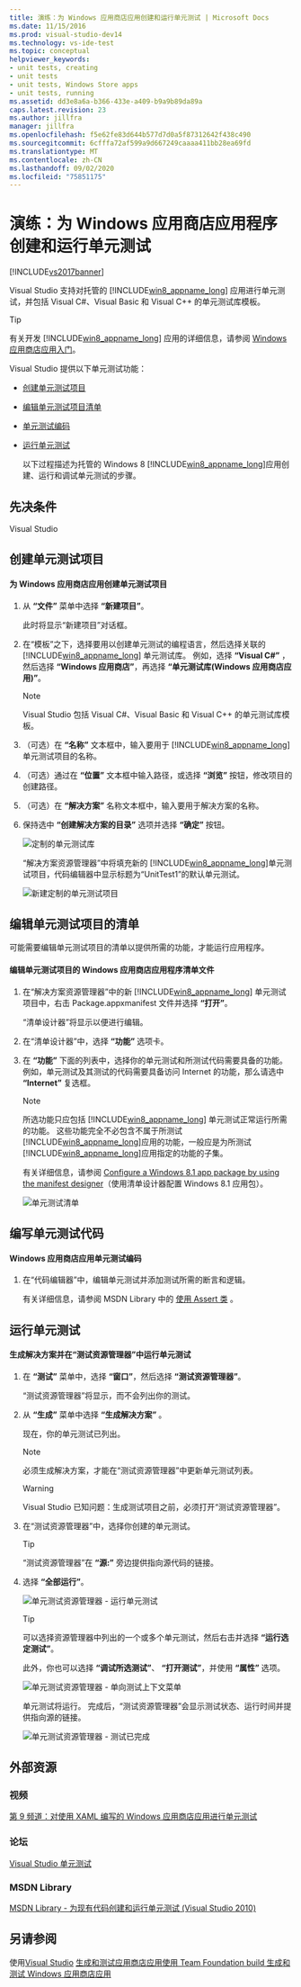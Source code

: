 ```yaml
---
title: 演练：为 Windows 应用商店应用创建和运行单元测试 | Microsoft Docs
ms.date: 11/15/2016
ms.prod: visual-studio-dev14
ms.technology: vs-ide-test
ms.topic: conceptual
helpviewer_keywords:
- unit tests, creating
- unit tests
- unit tests, Windows Store apps
- unit tests, running
ms.assetid: dd3e8a6a-b366-433e-a409-b9a9b89da89a
caps.latest.revision: 23
ms.author: jillfra
manager: jillfra
ms.openlocfilehash: f5e62fe83d644b577d7d0a5f87312642f438c490
ms.sourcegitcommit: 6cfffa72af599a9d667249caaaa411bb28ea69fd
ms.translationtype: MT
ms.contentlocale: zh-CN
ms.lasthandoff: 09/02/2020
ms.locfileid: "75851175"
---
```

# <a name="walkthrough-creating-and-running-unit-tests-for-windows-store-apps"></a>演练：为 Windows 应用商店应用程序创建和运行单元测试
[!INCLUDE[vs2017banner](../includes/vs2017banner.md)]

Visual Studio 支持对托管的 [!INCLUDE[win8_appname_long](../includes/win8-appname-long-md.md)] 应用进行单元测试，并包括 Visual C#、Visual Basic 和 Visual C++ 的单元测试库模板。

> [!TIP]
> 有关开发 [!INCLUDE[win8_appname_long](../includes/win8-appname-long-md.md)] 应用的详细信息，请参阅 [Windows 应用商店应用入门](https://msdn.microsoft.com/windows/apps/br211386.aspx)。

 Visual Studio 提供以下单元测试功能：

- [创建单元测试项目](#CreateAndRunUnitTestWin8Tailored_Create)

- [编辑单元测试项目清单](#CreateAndRunUnitTestWin8Tailored_Manifest)

- [单元测试编码](#CreateAndRunUnitTestWin8Tailored_Code)

- [运行单元测试](#CreateAndRunUnitTestWin8Tailored_Run)

  以下过程描述为托管的 Windows 8 [!INCLUDE[win8_appname_long](../includes/win8-appname-long-md.md)]应用创建、运行和调试单元测试的步骤。

## <a name="prerequisites"></a>先决条件
 Visual Studio

## <a name="create-unit-test-projects"></a><a name="CreateAndRunUnitTestWin8Tailored_Create"></a> 创建单元测试项目

#### <a name="to-create-a-unit-test-project-for-a-windows-store-app"></a>为 Windows 应用商店应用创建单元测试项目

1. 从 **“文件”** 菜单中选择 **“新建项目”**。

     此时将显示“新建项目”对话框。

2. 在“模板”之下，选择要用以创建单元测试的编程语言，然后选择关联的 [!INCLUDE[win8_appname_long](../includes/win8-appname-long-md.md)] 单元测试库。 例如，选择 **“Visual C#”** ，然后选择 **“Windows 应用商店”**，再选择 **“单元测试库(Windows 应用商店应用)”**。

    > [!NOTE]
    > Visual Studio 包括 Visual C#、Visual Basic 和 Visual C++ 的单元测试库模板。

3. （可选）在 **“名称”** 文本框中，输入要用于 [!INCLUDE[win8_appname_long](../includes/win8-appname-long-md.md)]单元测试项目的名称。

4. （可选）通过在 **“位置”** 文本框中输入路径，或选择 **“浏览”** 按钮，修改项目的创建路径。

5. （可选）在 **“解决方案”** 名称文本框中，输入要用于解决方案的名称。

6. 保持选中 **“创建解决方案的目录”** 选项并选择 **“确定”** 按钮。

     ![定制的单元测试库](../test/media/unit-test-win8-1.png "Unit_Test_Win8_1")

     “解决方案资源管理器”中将填充新的 [!INCLUDE[win8_appname_long](../includes/win8-appname-long-md.md)]单元测试项目，代码编辑器中显示标题为“UnitTest1”的默认单元测试。

     ![新建定制的单元测试项目](../test/media/unit-test-win8-unittestexplorer-newprojectcreated.png "Unit_Test_Win8_UnitTestExplorer_NewProjectCreated")

## <a name="edit-the-manifest-for-the-unit-test-project"></a><a name="CreateAndRunUnitTestWin8Tailored_Manifest"></a> 编辑单元测试项目的清单
 可能需要编辑单元测试项目的清单以提供所需的功能，才能运行应用程序。

#### <a name="to-edit-the-unit-test-projects-windows-store-application-manifest-file"></a>编辑单元测试项目的 Windows 应用商店应用程序清单文件

1. 在“解决方案资源管理器”中的新 [!INCLUDE[win8_appname_long](../includes/win8-appname-long-md.md)] 单元测试项目中，右击 Package.appxmanifest 文件并选择 **“打开”**。

     “清单设计器”将显示以便进行编辑。

2. 在“清单设计器”中，选择 **“功能”** 选项卡。

3. 在 **“功能”** 下面的列表中，选择你的单元测试和所测试代码需要具备的功能。 例如，单元测试及其测试的代码需要具备访问 Internet 的功能，那么请选中 **“Internet”** 复选框。

    > [!NOTE]
    > 所选功能只应包括 [!INCLUDE[win8_appname_long](../includes/win8-appname-long-md.md)] 单元测试正常运行所需的功能。 这些功能完全不必包含不属于所测试 [!INCLUDE[win8_appname_long](../includes/win8-appname-long-md.md)]应用的功能，一般应是为所测试 [!INCLUDE[win8_appname_long](../includes/win8-appname-long-md.md)]应用指定的功能的子集。

     有关详细信息，请参阅 [Configure a Windows 8.1 app package by using the manifest designer](https://msdn.microsoft.com/library/24c58b7f-9c6d-41c3-b385-c1e8497d5b2d)（使用清单设计器配置 Windows 8.1 应用包）。

     ![单元测试清单](../test/media/unit-test-win8.png "Unit_Test_Win8_")

## <a name="code-the-unit-test"></a><a name="CreateAndRunUnitTestWin8Tailored_Code"></a> 编写单元测试代码

#### <a name="to-code-the-unit-test-for-a-windows-store-app"></a>Windows 应用商店应用单元测试编码

1. 在“代码编辑器”中，编辑单元测试并添加测试所需的断言和逻辑。

     有关详细信息，请参阅 MSDN Library 中的 [使用 Assert 类](https://msdn.microsoft.com/library/ms182530.aspx) 。

## <a name="run-unit-tests"></a><a name="CreateAndRunUnitTestWin8Tailored_Run"></a> 运行单元测试

#### <a name="to-build-the-solution-and-run-the-unit-test-using-test-explorer"></a>生成解决方案并在“测试资源管理器”中运行单元测试

1. 在 **“测试”** 菜单中，选择 **“窗口”**，然后选择 **“测试资源管理器”**。

     “测试资源管理器”将显示，而不会列出你的测试。

2. 从 **“生成”** 菜单中选择 **“生成解决方案”** 。

     现在，你的单元测试已列出。

    > [!NOTE]
    > 必须生成解决方案，才能在“测试资源管理器”中更新单元测试列表。

    > [!WARNING]
    > Visual Studio 已知问题：生成测试项目之前，必须打开“测试资源管理器”。

3. 在“测试资源管理器”中，选择你创建的单元测试。

    > [!TIP]
    > “测试资源管理器”在 **“源:”** 旁边提供指向源代码的链接。

4. 选择 **“全部运行”**。

     ![单元测试资源管理器 &#45; 运行单元测试](../test/media/unit-test-win8-unittestexplorer-contextmenurun.png "Unit_Test_Win8_UnitTestExplorer_ContextMenuRun")

    > [!TIP]
    > 可以选择资源管理器中列出的一个或多个单元测试，然后右击并选择 **“运行选定测试”**。
    >
    >  此外，你也可以选择 **“调试所选测试”**、 **“打开测试”**，并使用 **“属性”** 选项。
    >
    >  ![单元测试资源管理器 &#45; 单向测试上下文菜单](../test/media/unit-test-win8-unittestexplorer-contextmenu.png "Unit_Test_Win8_UnitTestExplorer_ContextMenu")

     单元测试将运行。 完成后，“测试资源管理器”会显示测试状态、运行时间并提供指向源的链接。

     ![单元测试资源管理器 &#45; 测试已完成](../test/media/unit-test-win8-unittestexplorer-done.png "Unit_Test_Win8_UnitTestExplorer_Done")

## <a name="external-resources"></a>外部资源

### <a name="videos"></a>视频
 [第 9 频道：对使用 XAML 编写的 Windows 应用商店应用进行单元测试](https://channel9.msdn.com/Events/BUILD/BUILD2011/TOOL-529T)

### <a name="forums"></a>论坛
 [Visual Studio 单元测试](https://social.msdn.microsoft.com/Forums/en/vsunittest/threads)

### <a name="msdn-library"></a>MSDN Library
 [MSDN Library - 为现有代码创建和运行单元测试 (Visual Studio 2010)](https://msdn.microsoft.com/library/hh270865(v=vs.110).aspx)

## <a name="see-also"></a>另请参阅
 使用[Visual Studio](../test/testing-store-apps-with-visual-studio.md) [生成和测试应用商店应用使用 Team Foundation build 生成和测试 Windows 应用商店应用](https://msdn.microsoft.com/library/d0ca17bb-deae-4f3d-a18d-1a99bebceaa9)
